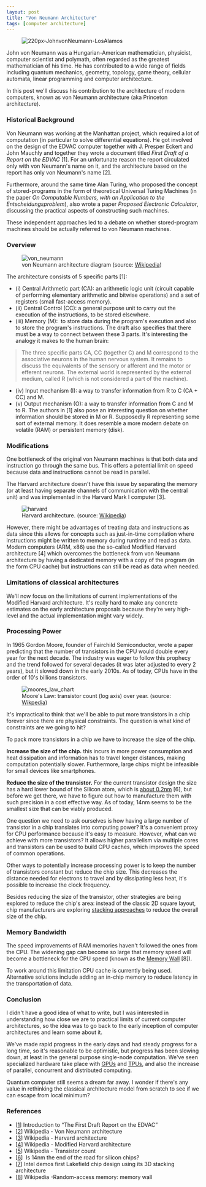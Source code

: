 ```yaml
---
layout: post
title: "Von Neumann Architecture"
tags: [computer architecture]
---
```


<figure class="image_float_left">
    <img src="{{site.url}}/resources/blog/2019-06-10-von-neumann-architecture/2019_06_220px-johnvonneumann-losalamos.gif" alt="220px-JohnvonNeumann-LosAlamos" />
</figure>John von Neumann was a Hungarian-American mathematician, physicist, computer scientist and polymath, often regarded as the greatest mathematician of his time. He has contributed to a wide range of fields including quantum mechanics, geometry, topology, game theory, cellular automata, linear programming and computer architecture.

In this post we'll discuss his contribution to the architecture of modern computers, known as von Neumann architecture (aka Princeton architecture).

### Historical Background

Von Neumann was working at the Manhattan project, which required a lot of computation (in particular to solve differential equations). He got involved on the design of the EDVAC computer together with J. Presper Eckert and John Mauchly and together they wrote a document titled *First Draft of a Report on the EDVAC* [1]. For an unfortunate reason the report circulated only with von Neumann's name on it, and the architecture based on the report has only von Neumann's name [2].

Furthermore, around the same time Alan Turing, who proposed the concept of stored-programs in the form of theoretical Universal Turing Machines (in the paper *On Computable Numbers, with an Application to the Entscheidungsproblem*), also wrote a paper *Proposed Electronic Calculator*, discussing the practical aspects of constructing such machines.

These independent approaches led to a debate on whether stored-program machines should be actually referred to von Neumann machines.

### Overview

<figure class="center_children">
    <img src="{{site.url}}/resources/blog/2019-06-10-von-neumann-architecture/2019_06_von_neumann.png" alt="von_neumann" />
    <figcaption> von Neumann architecture diagram (source: <a href="https://commons.wikimedia.org/wiki/File:Von_Neumann_Architecture.svg">Wikipedia</a>)</figcaption>
</figure>

The architecture consists of 5 specific parts [1]:
* (i) Central Arithmetic part (CA): an arithmetic logic unit (circuit capable of performing elementary arithmetic and bitwise operations) and a set of registers (small fast-access memory).
* (ii) Central Control (CC): a general purpose unit to carry out the execution of the instructions, to be stored elsewhere.
* (iii) Memory (M):  to store data during the program's execution and also to store the program's instructions.
The draft also specifies that there must be a way to connect between these 3 parts. It's interesting the analogy it makes to the human brain:
> The three specific parts CA, CC (together C) and M correspond to the associative neurons in the human nervous system. It remains to discuss the equivalents of the sensory or afferent and the motor or efferent neurons.
The external world is represented by the external medium, called R (which is not considered a part of the machine).
* (iv) Input mechanism (I): a way to transfer information from R to C (CA + CC) and M.
* (v) Output mechanism (O): a way to transfer information from C and M to R.
The authors in [1] also pose an interesting question on whether information should be stored in M or R. Supposedly R representing some sort of external memory. It does resemble a more modern debate on volatile (RAM) or persistent memory (disk).

### Modifications

One bottleneck of the original von Neumann machines is that both data and instruction go through the same bus. This offers a potential limit on speed because data and instructions cannot be read in parallel.

The Harvard architecture doesn't have this issue by separating the memory (or at least having separate channels of communication with the central unit) and was implemented in the Harvard Mark I computer [3].

<figure class="center_children">
    <img src="{{site.url}}/resources/blog/2019-06-10-von-neumann-architecture/2019_06_harvard.png" alt="harvard" />
    <figcaption> Harvard architecture. (source: <a href="https://en.wikipedia.org/wiki/Harvard_architecture#/media/File:Harvard_architecture.svg">Wikipedia</a>)</figcaption>
</figure>

However, there might be advantages of treating data and instructions as data since this allows for concepts such as just-in-time compilation where instructions might be written to memory during runtime and read as data. Modern computers (ARM, x86) use the so-called Modified Harvard architecture [4] which overcomes the bottleneck from von Neumann architecture by having a dedicated memory with a copy of the program (in the form CPU cache) but instructions can still be read as data when needed.

### Limitations of classical architectures

We'll now focus on the limitations of current implementations of the Modified Harvard architecture. It's really hard to make any concrete estimates on the early architecture proposals because they're very high-level and the actual implementation might vary widely.

### Processing Power

In 1965 Gordon Moore, founder of Fairchild Semiconductor, wrote a paper predicting that the number of transistors in the CPU would double every year for the next decade. The industry was eager to follow this prophecy and the trend followed for several decades (it was later adjusted to every 2 years), but it slowed down in the early 2010s. As of today, CPUs have in the order of 10's billions transistors.

<figure class="center_children">
    <img src="{{site.url}}/resources/blog/2019-06-10-von-neumann-architecture/2019_06_moores_law_chart.png" alt="moores_law_chart" />
    <figcaption> Moore's Law: transistor count (log axis) over year. (source: <a href="https://en.wikipedia.org/wiki/Transistor_count">Wikpedia</a>)</figcaption>
</figure>

It's impractical to think that we'll be able to put more transistors in a chip forever since there are physical constraints. The question is what kind of constraints are we going to hit?

To pack more transistors in a chip we have to increase the size of the chip.

**Increase the size of the chip.** this incurs in more power consumption and heat dissipation and information has to travel longer distances, making computation potentially slower. Furthermore, large chips might be infeasible for small devices like smartphones.

**Reduce the size of the transistor.** For the current transistor design the size has a hard lower bound of the Silicon atom, which is [about 0.2nm](https://www.extremetech.com/computing/97469-is-14nm-the-end-of-the-road-for-silicon-lithography) [6], but before we get there, we have to figure out how to manufacture them with such precision in a cost effective way. As of today, 14nm seems to be the smallest size that can be viably produced.

One question we need to ask ourselves is how having a large number of transistor in a chip translates into computing power? It's a convenient proxy for CPU performance because it's easy to measure. However, what can we achieve with more transistors? It allows higher parallelism via multiple cores and transistors can be used to build CPU caches, which improves the speed of common operations.

Other ways to potentially increase processing power is to keep the number of transistors constant but reduce the chip size. This decreases the distance needed for electrons to travel and by dissipating less heat, it's possible to increase the clock frequency.

Besides reducing the size of the transistor, other strategies are being explored to reduce the chip's area: instead of the classic 2D square layout, chip manufacturers are exploring [stacking approaches](https://www.theverge.com/2019/1/7/18173001/intel-lakefield-foveros-3d-chip-stacking-soc-design-ces-2019) to reduce the overall size of the chip.

### Memory Bandwidth

The speed improvements of RAM memories haven't followed the ones from the CPU. The widening gap can become so large that memory speed will become a bottleneck for the CPU speed (known as the [Memory Wall](https://en.wikipedia.org/wiki/Random-access_memory#Memory_wall) [8]).

To work around this limitation CPU cache is currently being used. Alternative solutions include adding an in-chip memory to reduce latency in the transportation of data.

### Conclusion

I didn't have a good idea of what to write, but I was interested in understanding how close we are to practical limits of current computer architectures, so the idea was to go back to the early inception of computer architectures and learn some about it.

We've made rapid progress in the early days and had steady progress for a long time, so it's reasonable to be optimistic, but progress has been slowing down, at least in the general purpose single-node computation. We've seen specialized hardware take place with [GPUs](https://en.wikipedia.org/wiki/Graphics_processing_unit) and [TPUs](https://en.wikipedia.org/wiki/Tensor_processing_unit), and also the increase of parallel, concurrent and distributed computing.

Quantum computer still seems a dream far away. I wonder if there's any value in rethinking the classical architecture model from scratch to see if we can escape from local minimum?

### References

* [[1](https://web.archive.org/web/20130314123032/http://qss.stanford.edu/~godfrey/vonNeumann/vnedvac.pdf)] Introduction to “The First Draft Report on the EDVAC”
* [[2](https://en.wikipedia.org/wiki/Von_Neumann_architecture)] Wikipedia - Von Neumann architecture
* [[3](https://en.wikipedia.org/wiki/Harvard_architecture)] Wikipedia - Harvard architecture
* [[4](https://en.wikipedia.org/wiki/Modified_Harvard_architecture)] Wikipedia - Modified Harvard architecture
* [[5](https://en.wikipedia.org/wiki/Transistor_count)] Wikipedia - Transistor count
* [[6](https://www.extremetech.com/computing/97469-is-14nm-the-end-of-the-road-for-silicon-lithography)]  Is 14nm the end of the road for silicon chips?
* [[7](https://www.theverge.com/2019/1/7/18173001/intel-lakefield-foveros-3d-chip-stacking-soc-design-ces-2019)] Intel demos first Lakefield chip design using its 3D stacking architecture
* [[8](https://en.wikipedia.org/wiki/Random-access_memory#Memory_wall)] Wikipedia -Random-access memory: memory wall
